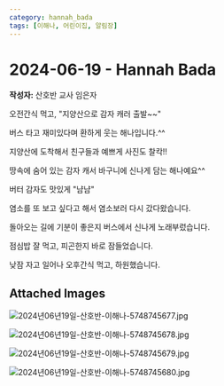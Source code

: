 ```yaml
---
category: hannah_bada
tags: [이해나, 어린이집, 알림장]
---
```


# 2024-06-19 - Hannah Bada

**작성자:** 산호반 교사 임은자  

오전간식 먹고,  "지양산으로 감자 캐러 출발~~"

버스 타고 재미있다며 환하게 웃는 해나입니다.^^

지양산에 도착해서 친구들과 예쁘게 사진도 찰칵!!  

땅속에 숨어 있는 감자 캐서 바구니에 신나게 담는 해나예요^^

버터 감자도 맛있게 "냠냠"

염소를 또 보고 싶다고 해서 염소보러 다시 갔다왔습니다.

돌아오는 길에  기분이 좋은지 버스에서 신나게 노래부렀습니다.

점심밥 잘 먹고, 피곤한지 바로 잠들었습니다.

낮잠 자고 일어나 오후간식 먹고, 하원했습니다.

## Attached Images
![2024년06년19일-산호반-이해나-5748745677.jpg](https://feghi.github.io/assets/img/bada_photo/2024년06년19일-산호반-이해나-5748745677.jpg)

![2024년06년19일-산호반-이해나-5748745678.jpg](https://feghi.github.io/assets/img/bada_photo/2024년06년19일-산호반-이해나-5748745678.jpg)

![2024년06년19일-산호반-이해나-5748745679.jpg](https://feghi.github.io/assets/img/bada_photo/2024년06년19일-산호반-이해나-5748745679.jpg)

![2024년06년19일-산호반-이해나-5748745680.jpg](https://feghi.github.io/assets/img/bada_photo/2024년06년19일-산호반-이해나-5748745680.jpg)

